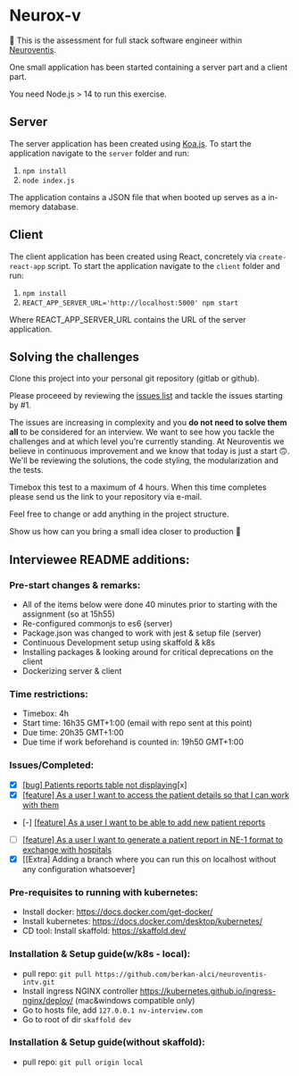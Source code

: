 # Neurox-v

👋 This is the assessment for full stack software engineer within [Neuroventis](https://neuroventis.care/).

One small application has been started containing a server part and a client part.

You need Node.js > 14 to run this exercise.

## Server

The server application has been created using [Koa.js](https://koajs.com/).
To start the application navigate to the `server` folder and run:

1. `npm install`
2. `node index.js`

The application contains a JSON file that when booted up serves as a in-memory database.

## Client

The client application has been created using React, concretely via `create-react-app` script.
To start the application navigate to the `client` folder and run:

1. `npm install`
2. `REACT_APP_SERVER_URL='http://localhost:5000' npm start`

Where REACT_APP_SERVER_URL contains the URL of the server application.

## Solving the challenges

Clone this project into your personal git repository (gitlab or github).

Please proceeed by reviewing the [issues list](https://gitlab.com/raymundo.vasquezruiz.epione/full-stack-test/-/issues) and tackle the issues starting by #1.

The issues are increasing in complexity and you **do not need to solve them all** to be considered for an interview. We want to see how you tackle the challenges and at which level you're currently standing. At Neuroventis we believe in continuous improvement and we know that today is just a start 🙃. We'll be reviewing the solutions, the code styling, the modularization and the tests.

Timebox this test to a maximum of 4 hours. When this time completes please send us the link to your repository via e-mail.

Feel free to change or add anything in the project structure.

Show us how can you bring a small idea closer to production 🚀

## Interviewee README additions:

### Pre-start changes & remarks:

-   All of the items below were done 40 minutes prior to starting with the assignment (so at 15h55)
-   Re-configured commonjs to es6 (server)
-   Package.json was changed to work with jest & setup file (server)
-   Continuous Development setup using skaffold & k8s
-   Installing packages & looking around for critical deprecations on the client
-   Dockerizing server & client

### Time restrictions:

-   Timebox: 4h
-   Start time: 16h35 GMT+1:00 (email with repo sent at this point)
-   Due time: 20h35 GMT+1:00
-   Due time if work beforehand is counted in: 19h50 GMT+1:00

### Issues/Completed:

-   [x] [[bug] Patients reports table not displaying](https://gitlab.com/raymundo.vasquezruiz.neuroventis/full-stack-test/-/issues/1)[x]
-   [x] [[feature] As a user I want to access the patient details so that I can work with them](https://gitlab.com/raymundo.vasquezruiz.neuroventis/full-stack-test/-/issues/2)
-   [-] [[feature] As a user I want to be able to add new patient reports](https://gitlab.com/raymundo.vasquezruiz.neuroventis/full-stack-test/-/issues/3)
-   [ ] [[feature] As a user I want to generate a patient report in NE-1 format to exchange with hospitals](https://gitlab.com/raymundo.vasquezruiz.neuroventis/full-stack-test/-/issues/4)
-   [x] [[Extra] Adding a branch where you can run this on localhost without any configuration whatsoever]

### Pre-requisites to running with kubernetes:

-   Install docker: https://docs.docker.com/get-docker/
-   Install kubernetes: https://docs.docker.com/desktop/kubernetes/
-   CD tool: Install skaffold: https://skaffold.dev/

### Installation & Setup guide(w/k8s - local):

-   pull repo: `git pull https://github.com/berkan-alci/neuroventis-intv.git`
-   Install ingress NGINX controller https://kubernetes.github.io/ingress-nginx/deploy/ (mac&windows compatible only)
-   Go to hosts file, add `127.0.0.1 nv-interview.com`
-   Go to root of dir `skaffold dev`

### Installation & Setup guide(without skaffold):

-   pull repo: `git pull origin local`
